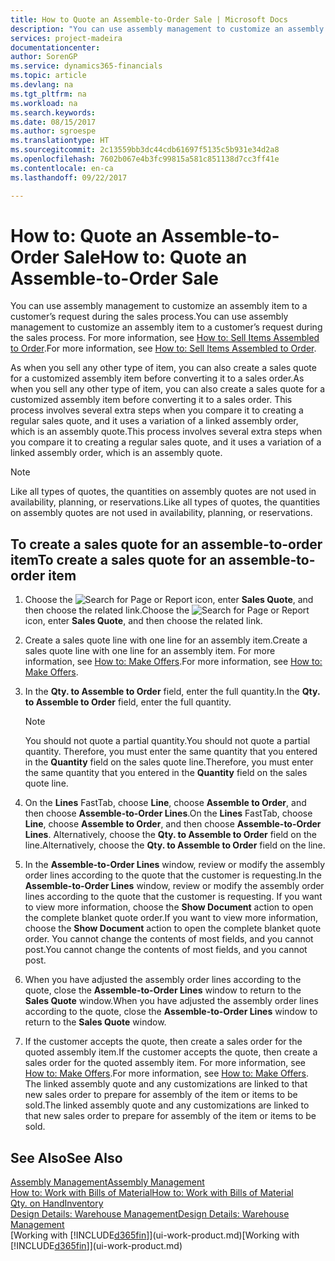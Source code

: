 ```yaml
---
title: How to Quote an Assemble-to-Order Sale | Microsoft Docs
description: "You can use assembly management to customize an assembly item to a customer’s request during the sales process."
services: project-madeira
documentationcenter: 
author: SorenGP
ms.service: dynamics365-financials
ms.topic: article
ms.devlang: na
ms.tgt_pltfrm: na
ms.workload: na
ms.search.keywords: 
ms.date: 08/15/2017
ms.author: sgroespe
ms.translationtype: HT
ms.sourcegitcommit: 2c13559bb3dc44cdb61697f5135c5b931e34d2a8
ms.openlocfilehash: 7602b067e4b3fc99815a581c851138d7cc3ff41e
ms.contentlocale: en-ca
ms.lasthandoff: 09/22/2017

---
```

# <a name="how-to-quote-an-assemble-to-order-sale"></a><span data-ttu-id="b2746-103">How to: Quote an Assemble-to-Order Sale</span><span class="sxs-lookup"><span data-stu-id="b2746-103">How to: Quote an Assemble-to-Order Sale</span></span>
<span data-ttu-id="b2746-104">You can use assembly management to customize an assembly item to a customer’s request during the sales process.</span><span class="sxs-lookup"><span data-stu-id="b2746-104">You can use assembly management to customize an assembly item to a customer’s request during the sales process.</span></span> <span data-ttu-id="b2746-105">For more information, see [How to: Sell Items Assembled to Order](assembly-how-to-sell-items-assembled-to-order.md).</span><span class="sxs-lookup"><span data-stu-id="b2746-105">For more information, see [How to: Sell Items Assembled to Order](assembly-how-to-sell-items-assembled-to-order.md).</span></span>  

<span data-ttu-id="b2746-106">As when you sell any other type of item, you can also create a sales quote for a customized assembly item before converting it to a sales order.</span><span class="sxs-lookup"><span data-stu-id="b2746-106">As when you sell any other type of item, you can also create a sales quote for a customized assembly item before converting it to a sales order.</span></span> <span data-ttu-id="b2746-107">This process involves several extra steps when you compare it to creating a regular sales quote, and it uses a variation of a linked assembly order, which is an assembly quote.</span><span class="sxs-lookup"><span data-stu-id="b2746-107">This process involves several extra steps when you compare it to creating a regular sales quote, and it uses a variation of a linked assembly order, which is an assembly quote.</span></span>

> [!NOTE]  
>  <span data-ttu-id="b2746-108">Like all types of quotes, the quantities on assembly quotes are not used in availability, planning, or reservations.</span><span class="sxs-lookup"><span data-stu-id="b2746-108">Like all types of quotes, the quantities on assembly quotes are not used in availability, planning, or reservations.</span></span>  

## <a name="to-create-a-sales-quote-for-an-assemble-to-order-item"></a><span data-ttu-id="b2746-109">To create a sales quote for an assemble-to-order item</span><span class="sxs-lookup"><span data-stu-id="b2746-109">To create a sales quote for an assemble-to-order item</span></span>  
1.  <span data-ttu-id="b2746-110">Choose the ![Search for Page or Report](media/ui-search/search_small.png "Search for Page or Report icon") icon, enter **Sales Quote**, and then choose the related link.</span><span class="sxs-lookup"><span data-stu-id="b2746-110">Choose the ![Search for Page or Report](media/ui-search/search_small.png "Search for Page or Report icon") icon, enter **Sales Quote**, and then choose the related link.</span></span>  
2.  <span data-ttu-id="b2746-111">Create a sales quote line with one line for an assembly item.</span><span class="sxs-lookup"><span data-stu-id="b2746-111">Create a sales quote line with one line for an assembly item.</span></span> <span data-ttu-id="b2746-112">For more information, see [How to: Make Offers](sales-how-make-offers.md).</span><span class="sxs-lookup"><span data-stu-id="b2746-112">For more information, see [How to: Make Offers](sales-how-make-offers.md).</span></span>  
3.  <span data-ttu-id="b2746-113">In the **Qty. to Assemble to Order** field, enter the full quantity.</span><span class="sxs-lookup"><span data-stu-id="b2746-113">In the **Qty. to Assemble to Order** field, enter the full quantity.</span></span>

    > [!NOTE]  
    >  <span data-ttu-id="b2746-114">You should not quote a partial quantity.</span><span class="sxs-lookup"><span data-stu-id="b2746-114">You should not quote a partial quantity.</span></span> <span data-ttu-id="b2746-115">Therefore, you must enter the same quantity that you entered in the **Quantity** field on the sales quote line.</span><span class="sxs-lookup"><span data-stu-id="b2746-115">Therefore, you must enter the same quantity that you entered in the **Quantity** field on the sales quote line.</span></span>  

4.  <span data-ttu-id="b2746-116">On the **Lines** FastTab, choose **Line**, choose **Assemble to Order**, and then choose **Assemble-to-Order Lines**.</span><span class="sxs-lookup"><span data-stu-id="b2746-116">On the **Lines** FastTab, choose **Line**, choose **Assemble to Order**, and then choose **Assemble-to-Order Lines**.</span></span> <span data-ttu-id="b2746-117">Alternatively, choose the **Qty. to Assemble to Order** field on the line.</span><span class="sxs-lookup"><span data-stu-id="b2746-117">Alternatively, choose the **Qty. to Assemble to Order** field on the line.</span></span>  
5.  <span data-ttu-id="b2746-118">In the **Assemble-to-Order Lines** window, review or modify the assembly order lines according to the quote that the customer is requesting.</span><span class="sxs-lookup"><span data-stu-id="b2746-118">In the **Assemble-to-Order Lines** window, review or modify the assembly order lines according to the quote that the customer is requesting.</span></span> <span data-ttu-id="b2746-119">If you want to view more information, choose the **Show Document** action to open the complete blanket quote order.</span><span class="sxs-lookup"><span data-stu-id="b2746-119">If you want to view more information, choose the **Show Document** action to open the complete blanket quote order.</span></span> <span data-ttu-id="b2746-120">You cannot change the contents of most fields, and you cannot post.</span><span class="sxs-lookup"><span data-stu-id="b2746-120">You cannot change the contents of most fields, and you cannot post.</span></span>  
6.  <span data-ttu-id="b2746-121">When you have adjusted the assembly order lines according to the quote, close the **Assemble-to-Order Lines** window to return to the **Sales Quote** window.</span><span class="sxs-lookup"><span data-stu-id="b2746-121">When you have adjusted the assembly order lines according to the quote, close the **Assemble-to-Order Lines** window to return to the **Sales Quote** window.</span></span>  
7.  <span data-ttu-id="b2746-122">If the customer accepts the quote, then create a sales order for the quoted assembly item.</span><span class="sxs-lookup"><span data-stu-id="b2746-122">If the customer accepts the quote, then create a sales order for the quoted assembly item.</span></span> <span data-ttu-id="b2746-123">For more information, see [How to: Make Offers](sales-how-make-offers.md).</span><span class="sxs-lookup"><span data-stu-id="b2746-123">For more information, see [How to: Make Offers](sales-how-make-offers.md).</span></span> <span data-ttu-id="b2746-124">The linked assembly quote and any customizations are linked to that new sales order to prepare for assembly of the item or items to be sold.</span><span class="sxs-lookup"><span data-stu-id="b2746-124">The linked assembly quote and any customizations are linked to that new sales order to prepare for assembly of the item or items to be sold.</span></span>  

## <a name="see-also"></a><span data-ttu-id="b2746-125">See Also</span><span class="sxs-lookup"><span data-stu-id="b2746-125">See Also</span></span>  
[<span data-ttu-id="b2746-126">Assembly Management</span><span class="sxs-lookup"><span data-stu-id="b2746-126">Assembly Management</span></span>](assembly-assemble-items.md)  
[<span data-ttu-id="b2746-127">How to: Work with Bills of Material</span><span class="sxs-lookup"><span data-stu-id="b2746-127">How to: Work with Bills of Material</span></span>](inventory-how-work-BOMs.md)  
[<span data-ttu-id="b2746-128">Qty. on Hand</span><span class="sxs-lookup"><span data-stu-id="b2746-128">Inventory</span></span>](inventory-manage-inventory.md)  
[<span data-ttu-id="b2746-129">Design Details: Warehouse Management</span><span class="sxs-lookup"><span data-stu-id="b2746-129">Design Details: Warehouse Management</span></span>](design-details-warehouse-management.md)  
<span data-ttu-id="b2746-130">[Working with [!INCLUDE[d365fin](includes/d365fin_md.md)]](ui-work-product.md)</span><span class="sxs-lookup"><span data-stu-id="b2746-130">[Working with [!INCLUDE[d365fin](includes/d365fin_md.md)]](ui-work-product.md)</span></span>

